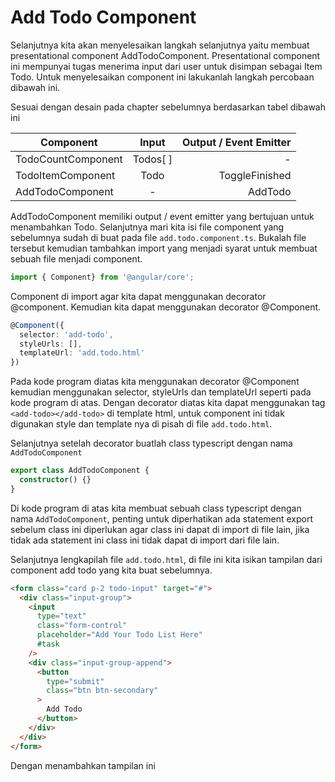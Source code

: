 # Add Todo Component

Selanjutnya kita akan menyelesaikan langkah selanjutnya yaitu membuat presentational component AddTodoComponent. Presentational component ini mempunyai tugas menerima input dari user untuk disimpan sebagai Item Todo. Untuk menyelesaikan component ini lakukanlah langkah percobaan dibawah ini.

Sesuai dengan desain pada chapter sebelumnya berdasarkan tabel dibawah ini

| Component          |  Input   | Output / Event Emitter |
| ------------------ | :------: | ---------------------: |
| TodoCountComponent | Todos[ ] |                      - |
| TodoItemComponent  |   Todo   |         ToggleFinished |
| AddTodoComponent   |    -     |                AddTodo |

AddTodoComponent memiliki output / event emitter yang bertujuan untuk menambahkan Todo. Selanjutnya mari kita isi file component yang sebelumnya sudah di buat pada file `add.todo.component.ts`. Bukalah file tersebut kemudian tambahkan import yang menjadi syarat untuk membuat sebuah file menjadi component.

```typescript
import { Component} from '@angular/core';
```
Component di import agar kita dapat menggunakan decorator @component. Kemudian kita dapat menggunakan decorator @Component.

```typescript
@Component({
  selector: 'add-todo',
  styleUrls: [],
  templateUrl: 'add.todo.html'
})
```
Pada kode program diatas kita menggunakan decorator @Component kemudian menggunakan selector, styleUrls dan templateUrl seperti pada kode program di atas. Dengan decorator diatas kita dapat menggunakan tag `<add-todo></add-todo>` di template html, untuk component ini tidak digunakan style dan template nya di pisah di file `add.todo.html`.

Selanjutnya setelah decorator buatlah class typescript dengan nama `AddTodoComponent` 

```typescript
export class AddTodoComponent {
  constructor() {}
}
```
Di kode program di atas kita membuat sebuah class typescript dengan nama `AddTodoComponent`, penting untuk diperhatikan ada statement export sebelum class ini diperlukan agar class ini dapat di import di file lain, jika tidak ada statement ini class ini tidak dapat di import dari file lain.

Selanjutnya lengkapilah file `add.todo.html`, di file ini kita isikan tampilan dari component add todo yang kita buat sebelumnya. 

```html
<form class="card p-2 todo-input" target="#">
  <div class="input-group">
    <input
      type="text"
      class="form-control"
      placeholder="Add Your Todo List Here"
      #task
    />
    <div class="input-group-append">
      <button
        type="submit"
        class="btn btn-secondary"
      >
        Add Todo
      </button>
    </div>
  </div>
</form>
```
Dengan menambahkan tampilan ini